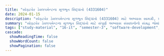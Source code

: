 ```yaml
---
title: "સોફ્ટવેર ડેવલપમેન્ટના મૂળભૂત સિદ્ધાંતો (4331604)"
date: 2024-01-15
description: "સોફ્ટવેર ડેવલપમેન્ટના મૂળભૂત સિદ્ધાંતો (4331604) માટે અભ્યાસ સામગ્રી, પ્રશ્નપત્રો અને ઉકેલો - ઇન્ફોર્મેશન ટેકનોલોજી, સેમેસ્ટર 3"
summary: "સોફ્ટવેર ડેવલપમેન્ટના મૂળભૂત સિદ્ધાંતો માટે સંપૂર્ણ અભ્યાસ સંસાધનોનો સંગ્રહ જેમાં સિલેબસ, 2023-2025ના પ્રશ્નપત્રો અને વિગતવાર ઉકેલોનો સમાવેશ થાય છે"
tags: ["study-material", "16-it", "semester-3", "software-development", "fundamentals", "4331604"]
cascade:
  showReadingTime: false
  showWordCount: false
  showPagination: false
---
```

